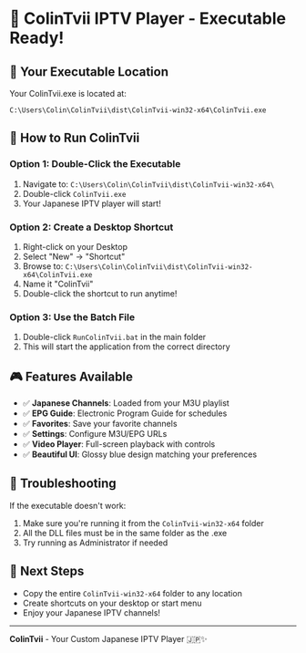 # 🎉 ColinTvii IPTV Player - Executable Ready!

## 📁 Your Executable Location
Your ColinTvii.exe is located at:
```
C:\Users\Colin\ColinTvii\dist\ColinTvii-win32-x64\ColinTvii.exe
```

## 🚀 How to Run ColinTvii

### Option 1: Double-Click the Executable
1. Navigate to: `C:\Users\Colin\ColinTvii\dist\ColinTvii-win32-x64\`
2. Double-click `ColinTvii.exe`
3. Your Japanese IPTV player will start!

### Option 2: Create a Desktop Shortcut
1. Right-click on your Desktop
2. Select "New" → "Shortcut"
3. Browse to: `C:\Users\Colin\ColinTvii\dist\ColinTvii-win32-x64\ColinTvii.exe`
4. Name it "ColinTvii"
5. Double-click the shortcut to run anytime!

### Option 3: Use the Batch File
1. Double-click `RunColinTvii.bat` in the main folder
2. This will start the application from the correct directory

## 🎮 Features Available
- ✅ **Japanese Channels**: Loaded from your M3U playlist
- ✅ **EPG Guide**: Electronic Program Guide for schedules
- ✅ **Favorites**: Save your favorite channels
- ✅ **Settings**: Configure M3U/EPG URLs
- ✅ **Video Player**: Full-screen playback with controls
- ✅ **Beautiful UI**: Glossy blue design matching your preferences

## 📝 Troubleshooting
If the executable doesn't work:
1. Make sure you're running it from the `ColinTvii-win32-x64` folder
2. All the DLL files must be in the same folder as the .exe
3. Try running as Administrator if needed

## 🎯 Next Steps
- Copy the entire `ColinTvii-win32-x64` folder to any location
- Create shortcuts on your desktop or start menu
- Enjoy your Japanese IPTV channels!

---
**ColinTvii** - Your Custom Japanese IPTV Player 🇯🇵✨ 